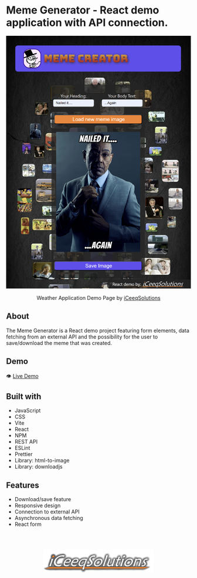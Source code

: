 # Meme Generator - React demo application with API connection.

![](./src/assets/memeGeneratorImg.png)

<p align="center">
  Weather Application Demo Page by <a href="https://iceeqsolutions.fi/">iCeeqSolutions</a>
</p>

## About

The Meme Generator is a React demo project featuring form elements, data fetching from an external API and the possibility for the user to save/download the meme that was created.

## Demo

👁️ [Live Demo](https://test.com)

## Built with

- JavaScript
- CSS
- Vite
- React
- NPM
- REST API
- ESLint
- Prettier
- Library: html-to-image
- Library: downloadjs

## Features

- Download/save feature
- Responsive design
- Connection to external API
- Asynchronous data fetching
- React form

<br/><br/>

<p align="center"><a href="https://iceeqsolutions.fi/"><img height="61px" width="300px" src="./src/assets/iCS_Logo_Light.png"></a></p>
<br/><br/>
